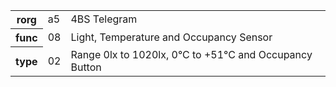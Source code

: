 <table>
    <tr>
      <th>rorg</th>
      <td>a5</td>
      <td>4BS Telegram</td>
    </tr>
    <tr>
      <th>func</th>
      <td>08</td>
      <td>Light, Temperature and Occupancy Sensor</td>
    </tr>
    <tr>
      <th>type</th>
      <td>02</td>
      <td>Range 0lx to 1020lx, 0°C to +51°C and Occupancy Button</td>
    </tr>
  </table>